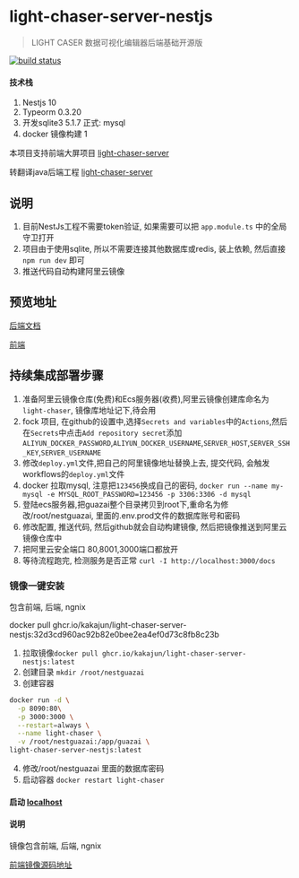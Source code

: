 # light-chaser-server-nestjs

> LIGHT CASER 数据可视化编辑器后端基础开源版

[![build status](https://github.com/kakajun/light-chaser-server-nestjs/actions/workflows/docker-image.yml/badge.svg?branch=main)](https://github.com/kakajun/light-chaser-server-nestjs/actions/workflows/docker-image.yml/badge.svg?branch=main)

#### 技术栈

1. Nestjs 10
2. Typeorm 0.3.20
3. 开发sqlite3 5.1.7 正式: mysql
4. docker 镜像构建 1

本项目支持前端大屏项目 [light-chaser-server](https://github.com/xiaopujun/light-chaser)

转翻译java后端工程 [light-chaser-server](https://github.com/xiaopujun/light-chaser-server)

## 说明

1. 目前NestJs工程不需要token验证, 如果需要可以把 `app.module.ts` 中的全局守卫打开
2. 项目由于使用sqlite, 所以不需要连接其他数据库或redis, 装上依赖, 然后直接 `npm run dev` 即可
3. 推送代码自动构建阿里云镜像

## 预览地址

[后端文档](http://114.55.91.77:3000/docs)

[前端](http://114.55.91.77:7880)

## 持续集成部署步骤

1. 准备阿里云镜像仓库(免费)和Ecs服务器(收费),阿里云镜像创建库命名为`light-chaser`, 镜像库地址记下,待会用
2. fock 项目, 在github的设置中,选择`Secrets and variables`中的`Actions`,然后在`Secrets`中点击`Add repository secret`添加`ALIYUN_DOCKER_PASSWORD`,`ALIYUN_DOCKER_USERNAME`,`SERVER_HOST`,`SERVER_SSH_KEY`,`SERVER_USERNAME`
3. 修改`deploy.yml`文件,把自己的阿里镜像地址替换上去, 提交代码, 会触发workflows的`deploy.yml`文件
4. docker 拉取mysql, 注意把`123456`换成自己的密码, `docker run --name my-mysql -e MYSQL_ROOT_PASSWORD=123456 -p 3306:3306 -d mysql`
5. 登陆ecs服务器,把guazai整个目录拷贝到root下,重命名为修改/root/nestguazai, 里面的.env.prod文件的数据库账号和密码
6. 修改配置, 推送代码, 然后github就会自动构建镜像, 然后把镜像推送到阿里云镜像仓库中
7. 把阿里云安全端口 80,8001,3000端口都放开
8. 等待流程跑完, 检测服务是否正常 `curl -I http://localhost:3000/docs`

### 镜像一键安装

包含前端, 后端, ngnix

docker pull ghcr.io/kakajun/light-chaser-server-nestjs:32d3cd960ac92b82e0bee2ea4ef0d73c8fb8c23b

1. 拉取镜像`docker pull ghcr.io/kakajun/light-chaser-server-nestjs:latest`
2. 创建目录 `mkdir /root/nestguazai`
3. 创建容器

```bash
docker run -d \
  -p 8090:80\
  -p 3000:3000 \
  --restart=always \
  --name light-chaser \
  -v /root/nestguazai:/app/guazai \
light-chaser-server-nestjs:latest
```

4. 修改/root/nestguazai 里面的数据库密码
5. 启动容器 `docker restart light-chaser`

#### 启动 [localhost](http://localhost:8090/)

#### 说明

镜像包含前端, 后端, ngnix

[前端镜像源码地址](https://github.com/kakajun/light-chaser)
